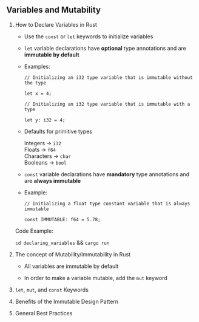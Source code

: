 ## Variables and Mutability

1. How to Declare Variables in Rust

    - Use the `const` or `let` keywords to initialize variables<br/>

    - `let` variable declarations have **optional** type annotations and are **immutable by default**

    - Examples: <br/>

        ~~~
        // Initializing an i32 type variable that is immutable without the type

        let x = 4;

        // Initializing an i32 type variable that is immutable with a type

        let y: i32 = 4;
        ~~~

    - Defaults for primitive types

        Integers -> `i32`<br/>
        Floats -> `f64`<br/>
        Characters -> `char`<br/>
        Booleans -> `bool`<br/>

    - `const` variable declarations have **mandatory** type annotations and are **always immutable**

    - Example: <br/>

        ~~~
        // Initializing a float type constant variable that is always immutable

        const IMMUTABLE: f64 = 5.78;
        ~~~

    Code Example:

    `cd declaring_variables` && `cargo run`

2. The concept of Mutability/Immutability in Rust

   - All variables are immutable by default

   - In order to make a variable mutable, add the `mut` keyword

3. `let`, `mut`, and `const` Keywords

4. Benefits of the Immutable Design Pattern

5. General Best Practices
